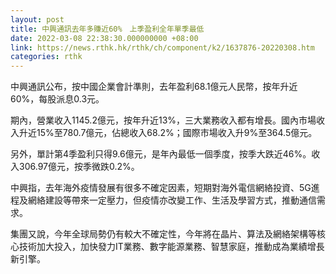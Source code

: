 ```yaml
---
layout: post
title: 中興通訊去年多賺近60%　上季盈利全年單季最低
date: 2022-03-08 22:38:30.000000000 +08:00
link: https://news.rthk.hk/rthk/ch/component/k2/1637876-20220308.htm
categories: rthk
---
```


中興通訊公布，按中國企業會計準則，去年盈利68.1億元人民幣，按年升近60%，每股派息0.3元。

期內，營業收入1145.2億元，按年升近13%，三大業務收入都有增長。國內市場收入升近15%至780.7億元，佔總收入68.2%；國際市場收入升9%至364.5億元。

另外，單計第4季盈利只得9.6億元，是年內最低一個季度，按季大跌近46%。收入306.97億元，按季微跌0.2%。

中興指，去年海外疫情發展有很多不確定因素，短期對海外電信網絡投資、5G進程及網絡建設等帶來一定壓力，但疫情亦改變工作、生活及學習方式，推動通信需求。

集團又說，今年全球局勢仍有較大不確定性，今年將在晶片、算法及網絡架構等核心技術加大投入，加快發力IT業務、數字能源業務、智慧家庭，推動成為業績增長新引擎。
